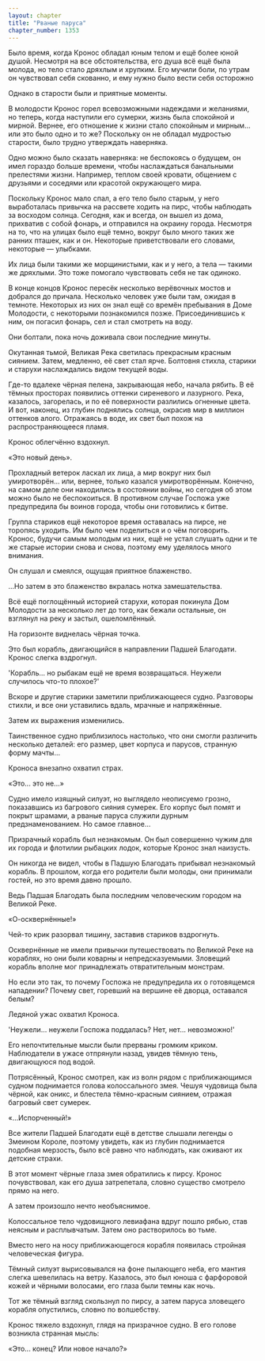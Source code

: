 ```yaml
---
layout: chapter
title: "Рваные паруса"
chapter_number: 1353
---
```


Было время, когда Кронос обладал юным телом и ещё более юной душой. Несмотря на все обстоятельства, его душа всё ещё была молода, но тело стало дряхлым и хрупким. Его мучили боли, по утрам он чувствовал себя скованно, и ему нужно было вести себя осторожно

Однако в старости были и приятные моменты.

В молодости Кронос горел всевозможными надеждами и желаниями, но теперь, когда наступили его сумерки, жизнь была спокойной и мирной. Вернее, его отношение к жизни стало спокойным и мирным... или это было одно и то же? Поскольку он не обладал мудростью старости, было трудно утверждать наверняка.

Одно можно было сказать наверняка: не беспокоясь о будущем, он имел гораздо больше времени, чтобы наслаждаться банальными прелестями жизни. Например, теплом своей кровати, общением с друзьями и соседями или красотой окружающего мира.

Поскольку Кронос мало спал, а его тело было старым, у него выработалась привычка на рассвете ходить на пирс, чтобы наблюдать за восходом солнца. Сегодня, как и всегда, он вышел из дома, прихватив с собой фонарь, и отправился на окраину города. Несмотря на то, что на улицах было ещё темно, вокруг было много таких же ранних пташек, как и он. Некоторые приветствовали его словами, некоторые — улыбками.

Их лица были такими же морщинистыми, как и у него, а тела — такими же дряхлыми. Это тоже помогало чувствовать себя не так одиноко.

В конце концов Кронос пересёк несколько верёвочных мостов и добрался до причала. Несколько человек уже были там, ожидая в темноте. Некоторых из них он знал ещё со времён пребывания в Доме Молодости, с некоторыми познакомился позже. Присоединившись к ним, он погасил фонарь, сел и стал смотреть на воду.

Они болтали, пока ночь доживала свои последние минуты.

Окутанная тьмой, Великая Река светилась прекрасным красным сиянием. Затем, медленно, её свет стал ярче. Болтовня стихла, старики и старухи наслаждались видом текущей воды.

Где-то вдалеке чёрная пелена, закрывающая небо, начала рябить. В её тёмных просторах появились оттенки сиреневого и лазурного. Река, казалось, загорелась, и по её поверхности разлились огненные цвета. И вот, наконец, из глубин поднялись солнца, окрасив мир в миллион оттенков алого. Отражаясь в воде, их свет был похож на распространяющееся пламя.

Кронос облегчённо вздохнул.

«Это новый день».

Прохладный ветерок ласкал их лица, а мир вокруг них был умиротворён... или, вернее, только казался умиротворённым. Конечно, на самом деле они находились в состоянии войны, но сегодня об этом можно было не беспокоиться. В противном случае Госпожа уже предупредила бы воинов города, чтобы они готовились к битве.

Группа стариков ещё некоторое время оставалась на пирсе, не торопясь уходить. Им было чем поделиться и о чём поговорить. Кронос, будучи самым молодым из них, ещё не устал слушать одни и те же старые истории снова и снова, поэтому ему уделялось много внимания.

Он слушал и смеялся, ощущая приятное блаженство.

...Но затем в это блаженство вкралась нотка замешательства.

Всё ещё поглощённый историей старухи, которая покинула Дом Молодости за несколько лет до того, как бежали остальные, он взглянул на реку и застыл, ошеломлённый.

На горизонте виднелась чёрная точка.

Это был корабль, двигающийся в направлении Падшей Благодати. Кронос слегка вздрогнул.

'Корабль... но рыбакам ещё не время возвращаться. Неужели случилось что-то плохое?'

Вскоре и другие старики заметили приближающееся судно. Разговоры стихли, и все они уставились вдаль, мрачные и напряжённые.

Затем их выражения изменились.

Таинственное судно приблизилось настолько, что они смогли различить несколько деталей: его размер, цвет корпуса и парусов, странную форму мачты...

Кроноса внезапно охватил страх.

«Это... это не...»

Судно имело изящный силуэт, но выглядело неописуемо грозно, показавшись из багрового сияния сумерек. Его корпус был помят и покрыт шрамами, а рваные паруса служили дурным предзнаменованием. Но самое главное...

Призрачный корабль был незнакомым. Он был совершенно чужим для их города и флотилии рыбацких лодок, которые Кронос знал наизусть.

Он никогда не видел, чтобы в Падшую Благодать прибывал незнакомый корабль. В прошлом, когда его родители были молоды, они принимали гостей, но это время давно прошло.

Ведь Падшая Благодать была последним человеческим городом на Великой Реке.

«О-осквернённые!»

Чей-то крик разорвал тишину, заставив стариков вздрогнуть.

Осквернённые не имели привычки путешествовать по Великой Реке на кораблях, но они были коварны и непредсказуемыми. Зловещий корабль вполне мог принадлежать отвратительным монстрам.

Но если это так, то почему Госпожа не предупредила их о готовящемся нападении? Почему свет, горевший на вершине её дворца, оставался белым?

Ледяной ужас охватил Кроноса.

'Неужели... неужели Госпожа поддалась? Нет, нет... невозможно!'

Его непочтительные мысли были прерваны громким криком. Наблюдатели в ужасе отпрянули назад, увидев тёмную тень, двигающуюся под водой.

Потрясённый, Кронос смотрел, как из волн рядом с приближающимся судном поднимается голова колоссального змея. Чешуя чудовища была чёрной, как оникс, и блестела тёмно-красным сиянием, отражая багровый свет сумерек.

«…Испорченный!»

Все жители Падшей Благодати ещё в детстве слышали легенды о Змеином Короле, поэтому увидеть, как из глубин поднимается подобная мерзость, было всё равно что наблюдать, как оживают их детские страхи.

В этот момент чёрные глаза змея обратились к пирсу. Кронос почувствовал, как его душа затрепетала, словно существо смотрело прямо на него.

А затем произошло нечто необъяснимое.

Колоссальное тело чудовищного левиафана вдруг пошло рябью, став неясным и расплывчатым. Затем оно растворилось во тьме.

Вместо него на носу приближающегося корабля появилась стройная человеческая фигура.

Тёмный силуэт вырисовывался на фоне пылающего неба, его мантия слегка шевелилась на ветру. Казалось, это был юноша с фарфоровой кожей и чёрными волосами, его глаза были темны как ночь.

Тот же тёмный взгляд скользнул по пирсу, а затем паруса зловещего корабля опустились, словно по волшебству.

Кронос тяжело вздохнул, глядя на призрачное судно. В его голове возникла странная мысль:

«Это... конец? Или новое начало?»